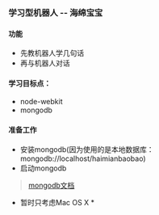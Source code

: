 ### 学习型机器人 -- 海绵宝宝

#### 功能
- 先教机器人学几句话
- 再与机器人对话

#### 学习目标点：
- node-webkit
- mongodb

#### 准备工作
- 安装mongodb(因为使用的是本地数据库：mongodb://localhost/haimianbaobao)
- 启动mongodb

> [mongodb文档](http://docs.mongodb.org/manual/tutorial/install-mongodb-on-os-x/)
  
  
* 暂时只考虑Mac OS X *